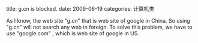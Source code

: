title: g.cn is blocked.
date: 2009-06-19
categories: 计算机类

As I know, the web site "g.cn" that is web site of google in China. So using "g.cn" will not search any web in foreign. To solve this problem, we have to use "google.com" , which is web site of google in US.
